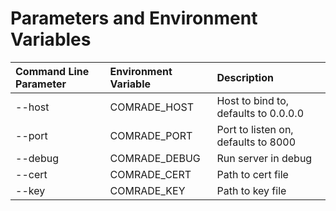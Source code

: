 # Parameters and Environment Variables



| Command Line Parameter | Environment Variable | Description |
| :--- | :--- | :--- |
| --host | COMRADE\_HOST | Host to bind to, defaults to 0.0.0.0 |
| --port | COMRADE\_PORT | Port to listen on, defaults to 8000 |
| --debug | COMRADE\_DEBUG | Run server in debug |
| --cert | COMRADE\_CERT | Path to cert file |
| --key | COMRADE\_KEY | Path to key file |

